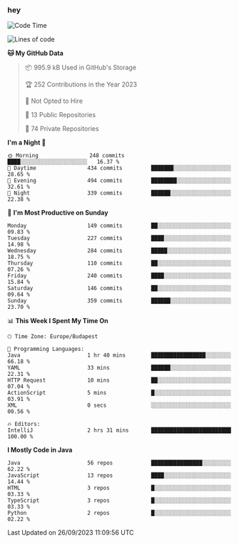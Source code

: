 ### hey

<!--START_SECTION:waka-->
![Code Time](http://img.shields.io/badge/Code%20Time-970%20hrs%2033%20mins-blue)

![Lines of code](https://img.shields.io/badge/From%20Hello%20World%20I%27ve%20Written-1.1%20million%20lines%20of%20code-blue)

**🐱 My GitHub Data** 

> 📦 995.9 kB Used in GitHub's Storage 
 > 
> 🏆 252 Contributions in the Year 2023
 > 
> 🚫 Not Opted to Hire
 > 
> 📜 13 Public Repositories 
 > 
> 🔑 74 Private Repositories 
 > 
**I'm a Night 🦉** 

```text
🌞 Morning                248 commits         ████░░░░░░░░░░░░░░░░░░░░░   16.37 % 
🌆 Daytime                434 commits         ███████░░░░░░░░░░░░░░░░░░   28.65 % 
🌃 Evening                494 commits         ████████░░░░░░░░░░░░░░░░░   32.61 % 
🌙 Night                  339 commits         ██████░░░░░░░░░░░░░░░░░░░   22.38 % 
```
📅 **I'm Most Productive on Sunday** 

```text
Monday                   149 commits         ██░░░░░░░░░░░░░░░░░░░░░░░   09.83 % 
Tuesday                  227 commits         ████░░░░░░░░░░░░░░░░░░░░░   14.98 % 
Wednesday                284 commits         █████░░░░░░░░░░░░░░░░░░░░   18.75 % 
Thursday                 110 commits         ██░░░░░░░░░░░░░░░░░░░░░░░   07.26 % 
Friday                   240 commits         ████░░░░░░░░░░░░░░░░░░░░░   15.84 % 
Saturday                 146 commits         ██░░░░░░░░░░░░░░░░░░░░░░░   09.64 % 
Sunday                   359 commits         ██████░░░░░░░░░░░░░░░░░░░   23.70 % 
```


📊 **This Week I Spent My Time On** 

```text
🕑︎ Time Zone: Europe/Budapest

💬 Programming Languages: 
Java                     1 hr 40 mins        █████████████████░░░░░░░░   66.18 % 
YAML                     33 mins             ██████░░░░░░░░░░░░░░░░░░░   22.31 % 
HTTP Request             10 mins             ██░░░░░░░░░░░░░░░░░░░░░░░   07.04 % 
ActionScript             5 mins              █░░░░░░░░░░░░░░░░░░░░░░░░   03.91 % 
XML                      0 secs              ░░░░░░░░░░░░░░░░░░░░░░░░░   00.56 % 

🔥 Editors: 
IntelliJ                 2 hrs 31 mins       █████████████████████████   100.00 % 
```

**I Mostly Code in Java** 

```text
Java                     56 repos            ████████████████░░░░░░░░░   62.22 % 
JavaScript               13 repos            ████░░░░░░░░░░░░░░░░░░░░░   14.44 % 
HTML                     3 repos             █░░░░░░░░░░░░░░░░░░░░░░░░   03.33 % 
TypeScript               3 repos             █░░░░░░░░░░░░░░░░░░░░░░░░   03.33 % 
Python                   2 repos             █░░░░░░░░░░░░░░░░░░░░░░░░   02.22 % 
```




 Last Updated on 26/09/2023 11:09:56 UTC
<!--END_SECTION:waka-->
